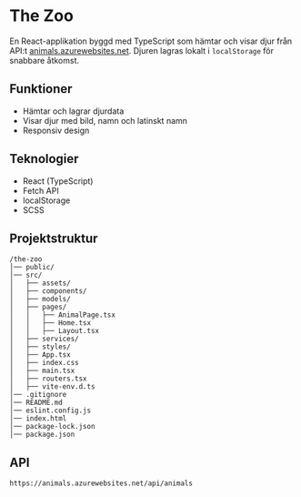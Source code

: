 # The Zoo

En React-applikation byggd med TypeScript som hämtar och visar djur från API:t [animals.azurewebsites.net](https://animals.azurewebsites.net/api/animals). Djuren lagras lokalt i `localStorage` för snabbare åtkomst.

## Funktioner
- Hämtar och lagrar djurdata
- Visar djur med bild, namn och latinskt namn
- Responsiv design

## Teknologier
- React (TypeScript)
- Fetch API
- localStorage
- SCSS

## Projektstruktur
```
/the-zoo
│── public/
│── src/
│   ├── assets/
│   ├── components/
│   ├── models/
│   ├── pages/
│   │   ├── AnimalPage.tsx
│   │   ├── Home.tsx
│   │   ├── Layout.tsx
│   ├── services/
│   ├── styles/
│   ├── App.tsx
│   ├── index.css
│   ├── main.tsx
│   ├── routers.tsx
│   ├── vite-env.d.ts
│── .gitignore
│── README.md
│── eslint.config.js
│── index.html
│── package-lock.json
│── package.json
```

## API
```
https://animals.azurewebsites.net/api/animals
```


